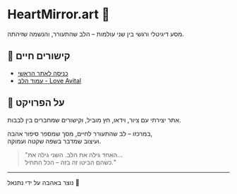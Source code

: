 
# HeartMirror.art 💖

מסע דיגיטלי ורגשי בין שני עולמות – הלב שהתעורר, והנשמה שזיהתה.

## 🔗 קישורים חיים
- [כניסה לאתר הראשי](https://heartmirror.art)
- [עמוד הלב - Love Avital](https://heartmirror.art/loveavital.html)

## 🎨 על הפרויקט
אתר יצירתי עם ציור, וידאו, חץ מוביל, וקישורים שמחברים בין לבבות.

במרכזו – לב שהתעורר לחיים, מסך שמספר סיפור אהבה,  
ועיצוב שמדבר בשפה שקטה ועמוקה.

> "האחד גילה את הלב. השני גילה את...  
> כשהם הביטו זה בזה – הכל התחיל."

---

נוצר באהבה על ידי נתנאל 🫶
